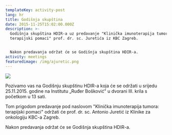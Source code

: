 ```yaml
---
templateKey: activity-post
lang: hr
title: Godišnja skupština
date: 2015-11-25T15:02:00.000Z
description: >-
  Godišnja skupština HDIR-a uz predavanje "Klinička imunoterapija tumora:
  terapijski pomaci" prof. dr. sc. Juretića iz KBC Zagreb.


  Nakon predavanja održat će se Godišnja skupština HDIR-a.
activity: meetings
featuredimage: /img/ajuretic.png
---
```

![](/img/ajuretic.png)

Pozivamo vas na Godišnju skupštinu HDIR-a koja će se održati u srijedu 25.11.2015. godine na Institutu „Ruđer Bošković" u dvorani III. krila s početkom u 13 sati.

Tom prigodom predavanje pod naslovom "Klinička imunoterapija tumora: terapijski pomaci" održati će prof. dr. sc. Antonio Juretić iz Klinike za onkologiju KBC-a Zagreb.

Nakon predavanja održat će se Godišnja skupština HDIR-a.